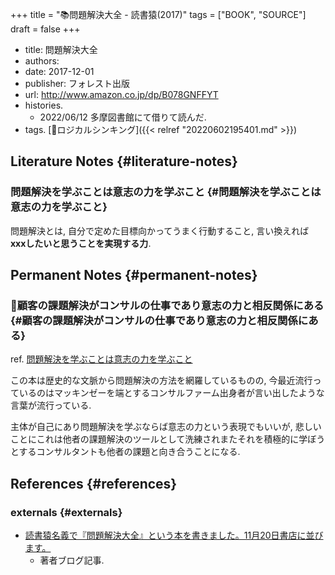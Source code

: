 +++
title = "📚問題解決大全 - 読書猿(2017)"
tags = ["BOOK", "SOURCE"]
draft = false
+++

-   title: 問題解決大全
-   authors:
-   date: 2017-12-01
-   publisher: フォレスト出版
-   url: <http://www.amazon.co.jp/dp/B078GNFFYT>
-   histories.
    -   2022/06/12 多摩図書館にて借りて読んだ.
-   tags. [📝ロジカルシンキング]({{< relref "20220602195401.md" >}})


## Literature Notes {#literature-notes}


### 問題解決を学ぶことは意志の力を学ぶこと {#問題解決を学ぶことは意志の力を学ぶこと}

問題解決とは, 自分で定めた目標向かってうまく行動すること, 言い換えれば
**xxxしたいと思うことを実現する力**.


## Permanent Notes {#permanent-notes}


### 🤔顧客の課題解決がコンサルの仕事であり意志の力と相反関係にある {#顧客の課題解決がコンサルの仕事であり意志の力と相反関係にある}

ref. [問題解決を学ぶことは意志の力を学ぶこと](#問題解決を学ぶことは意志の力を学ぶこと)

この本は歴史的な文脈から問題解決の方法を網羅しているものの, 今最近流行っているのはマッキンゼーを端とするコンサルファーム出身者が言い出したような言葉が流行っている.

主体が自己にあり問題解決を学ぶならば意志の力という表現でもいいが, 悲しいことにこれは他者の課題解決のツールとして洗練されまたそれを積極的に学ぼうとするコンサルタントも他者の課題と向き合うことになる.


## References {#references}


### externals {#externals}

-   [読書猿名義で『問題解決大全』という本を書きました。11月20日書店に並びます。 ](https://readingmonkey.blog.fc2.com/blog-entry-784.html?sp)
    -   著者ブログ記事.
